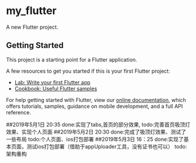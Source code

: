 # my_flutter

A new Flutter project.

## Getting Started

This project is a starting point for a Flutter application.

A few resources to get you started if this is your first Flutter project:

- [Lab: Write your first Flutter app](https://flutter.io/docs/get-started/codelab)
- [Cookbook: Useful Flutter samples](https://flutter.io/docs/cookbook)

For help getting started with Flutter, view our 
[online documentation](https://flutter.io/docs), which offers tutorials, 
samples, guidance on mobile development, and a full API reference.

##2019年5月1日 20:35
done:实现了tabs,首页的部分效果,
todo:完善首页吸顶灯效果、实现个人页面
##2019年5月2日 20:30
done:完成了吸顶灯效果、测试了一些布局
todo:个人页面、ios打包部署
##2019年5月3日 16：25
done:实现了基本页面，测试ios打包部署（借助于appUploader工具，没有证书也可以）
todo:架构重构
